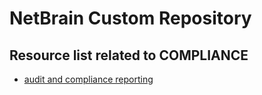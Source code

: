 # NetBrain Custom Repository

## Resource list related to COMPLIANCE


* [audit and compliance reporting](audit%20and%20compliance%20reporting/)
